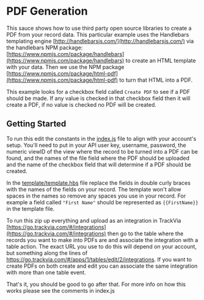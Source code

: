 # PDF Generation

This sauce shows how to use third party open source libraries to create a PDF from your record data. This particular example uses the Handlebars templating engine [http://handlebarsjs.com/](http://handlebarsjs.com/) via the handlebars NPM package: [https://www.npmjs.com/package/handlebars](https://www.npmjs.com/package/handlebars) to create an
HTML template with your data. Then we use the NPM package [https://www.npmjs.com/package/html-pdf](https://www.npmjs.com/package/html-pdf) to turn that HTML into a PDF.

This example looks for a checkbox field called `Create PDF` to see if a PDF should be made. If any value is checked in that checkbox field then it will create a PDF, if no value is checked no PDF will be created.
## Getting Started

To run this edit the constants in the [index.js](https://github.com/Trackvia/Sauces/blob/master/PDF_generation/index.js) file to align with your account's setup. You'll need to put in your API user key, username, password, the numeric viewID of the view where the record to be turned into a PDF can be found, and the names of the file field where the PDF should be uploaded and the name of the checkbox field that will determine if a PDF should be created.

In the [template/template.hbs](https://github.com/Trackvia/Sauces/blob/master/PDF_generation/templates/template.hbs) file replace the fields in double curly braces with the names of the fields on your record. The template won't allow spaces in the names so remove any spaces you use in your record. For example a field called `"First Name"` should be represented as `{{FirstName}}` in the template file.

To run this zip up everything and upload as an integration in TrackVia [https://go.trackvia.com/#/integrations](https://go.trackvia.com/#/integrations) then go to the table where the records you want to make into PDFs are and associate the integration with a table action. The exact URL you use to do this will depend on your account, but something along the lines of https://go.trackvia.com/#/apps/1/tables/edit/2/integrations. If you want to create PDFs on both create and edit you can associate the same integration with more than one table event. 

That's it, you should be good to go after that. For more info on how this works please see the comments in index.js
